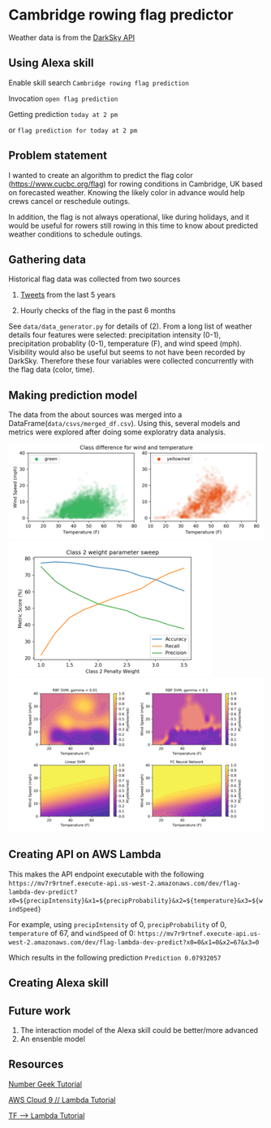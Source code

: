 # Cambridge rowing flag predictor
Weather data is from the [DarkSky API](https://darksky.net/dev)

## Using Alexa skill
Enable skill search `Cambridge rowing flag prediction`

Invocation `open flag prediction`

Getting prediction `today at 2 pm`

or `flag prediction for today at 2 pm`

## Problem statement
I wanted to create an algorithm to predict the flag color (https://www.cucbc.org/flag) for rowing conditions in Cambridge, UK based on forecasted weather. Knowing the likely color in advance would help crews cancel or reschedule outings.

In addition, the flag is not always operational, like during holidays, and it would be useful for rowers still rowing in this time to know about predicted weather conditions to schedule outings.


## Gathering data
Historical flag data was collected from two sources

1. [Tweets](https://twitter.com/cucbc) from the last 5 years 

2. Hourly checks of the flag in the past 6 months

See `data/data_generator.py` for details of (2). From a long list of weather details four features were selected: precipitation intensity (0-1), precipitation probablity (0-1), temperature (F), and wind speed (mph). Visibility would also be useful but seems to not have been recorded by DarkSky. Therefore these four variables were collected concurrently with the flag data (color, time).

## Making prediction model

The data from the about sources was merged into a DataFrame(`data/csvs/merged_df.csv`). Using this, several models and metrics were explored after doing some exploratry data analysis.

<img src="data/figs/data_viz.png" width="700">

<img src="data/figs/param_sweep.png" width="400">
 
<img src="data/figs/model_comparison_2.png" width="700">




## Creating API on AWS Lambda

This makes the API endpoint executable with the following
`https://mv7r9rtnef.execute-api.us-west-2.amazonaws.com/dev/flag-lambda-dev-predict?x0=${precipIntensity}&x1=${precipProbability}&x2=${temperature}&x3=${windSpeed}`

For example, using `precipIntensity` of 0, `precipProbability` of 0, `temperature` of 67, and `windSpeed` of 0:
`https://mv7r9rtnef.execute-api.us-west-2.amazonaws.com/dev/flag-lambda-dev-predict?x0=0&x1=0&x2=67&x3=0`

Which results in the following prediction
`Prediction 0.07932057`

## Creating Alexa skill

## Future work
1. The interaction model of the Alexa skill could be better/more advanced
2. An ensenble model

## Resources

[Number Geek Tutorial](https://gist.github.com/muttoni/0b1ee638f6c74a0681f9d694cf11ef63)

[AWS Cloud 9 // Lambda Tutorial](https://medium.com/snapdocs-product-blog/model-services-for-the-cloud-from-the-cloud-or-cloud9-lambda-gateway-data-in-use-d161de65a9cf)

[TF --> Lambda Tutorial](https://medium.com/tooso/serving-tensorflow-predictions-with-python-and-aws-lambda-facb4ab87ddd#.v01eyg8kh)

